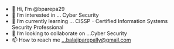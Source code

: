 - 👋 Hi, I’m @bparepa29
- 👀 I’m interested in ... Cyber Security
- 🌱 I’m currently learning ... CISSP - Certified Information Systems Security Professional
- 💞️ I’m looking to collaborate on ...Cyber Security
- 📫 How to reach me ...balajiparepally@gmail.com

<!---
bparepa29/bparepa29 is a ✨ special ✨ repository because its `README.md` (this file) appears on your GitHub profile.
You can click the Preview link to take a look at your changes.
--->
